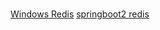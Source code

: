 #

[Windows Redis](https://github.com/MicrosoftArchive/redis)
[springboot2 redis](https://www.cnblogs.com/visioning/p/17744311.html)

